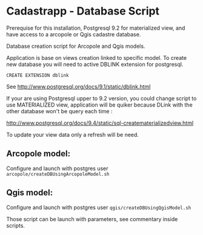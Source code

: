 Cadastrapp - Database Script
=========================== 

Prerequise for this installation, Postgresql 9.2 for materialized view, and have access to a arcopole or Qgis cadastre database.

Database creation script for Arcopole and Qgis models.

Application is base on views creation linked to specific model. To create new database you will need to active DBLINK extension for postgresql.

```
CREATE EXTENSION dblink
```

See http://www.postgresql.org/docs/9.1/static/dblink.html


If your are using Postgresql upper to 9.2 version, you could change script to use MATERIALIZED view, application will be quiker because DLink with the other database won't be query each time :

http://www.postgresql.org/docs/9.4/static/sql-creatematerializedview.html

To update your view data only a refresh will be need.


##  Arcopole model:

Configure and launch with postgres user ```arcopole/createDBUsingArcopoleModel.sh ```


##  Qgis model:

Configure and launch with postgres user ```qgis/createDBUsingQgisModel.sh ```
	
Those script can be launch with parameters, see commentary inside scripts.

